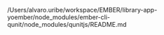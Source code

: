 /Users/alvaro.uribe/workspace/EMBER/library-app-yoember/node_modules/ember-cli-qunit/node_modules/qunitjs/README.md